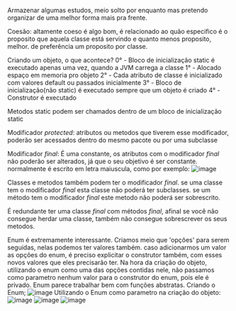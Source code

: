 Armazenar algumas estudos, meio solto por enquanto mas pretendo organizar de uma melhor forma mais pra frente.

Coesão: altamente coeso é algo bom, é relacionado ao quão especifico é o proposito que aquela classe está servindo e quanto menos proposito, melhor. de preferência um proposito por classe.

Criando um objeto, o que acontece?
0° - Bloco de inicialização static é executado apenas uma vez, quando a JVM carrega a classe
1° - Alocado espaço em memoria pro objeto
2° - Cada atributo de classe é inicializado com valores default ou passados inicialmente
3° - Bloco de inicialização(não static) é executado sempre que um objeto é criado
4° - Construtor é executado

Metodos static podem ser chamados dentro de um bloco de inicialização static


Modificador *protected*: atributos ou metodos que tiverem esse modificador, poderão ser acessados dentro do mesmo pacote ou por uma subclasse

Modificador *final*: É uma constante, os atributos com o modificador *final* não poderão ser alterados, já que o seu objetivo é ser constante.
normalmente é escrito em letra maiuscula, como por exemplo: ![image](https://github.com/user-attachments/assets/6a71ef63-b993-4987-bd8d-3b658bcec5a3)

Classes e metodos também podem ter o modificador *final*.
se uma classe tem o modificador *final* esta classe não poderá ter subclasses.
se um método tem o modificador *final* este metodo não poderá ser sobrescrito.

É redundante ter uma classe *final* com métodos *final*, afinal se você não consegue herdar uma classe, também não consegue sobrescrever os seus metodos.

Enum é extremamente interessante. Criamos meio que 'opções' para serem seguidas, nelas podemos ter valores também. 
caso adicionarmos um valor as opções do enum, é preciso explicitar o construtor também, com esses novos valores que eles precisarão ter.
Na hora da criação do objeto, utilizando o enum como uma das opções contidas nele, não passamos como parametro nenhum valor para o construtor do enum, pois ele é privado.
Enum parece trabalhar bem com funções abstratas.
Criando o Enum;
![image](https://github.com/user-attachments/assets/e257d71b-3675-4eeb-8931-90003366ee83)
Utilizando o Enum como parametro na criação do objeto:
![image](https://github.com/user-attachments/assets/9ff91c84-280c-443a-8e62-cc33a227429d)
![image](https://github.com/user-attachments/assets/514b7061-4cb8-434d-83fe-bf331f6682b6)
![image](https://github.com/user-attachments/assets/383e9882-7c70-4cd4-9e0f-c2f4a4fac5ca)



